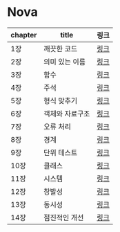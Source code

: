 # Nova

| chapter | title | 링크 | 
| - | - | - |
| 1장 | 깨끗한 코드 | [링크](ch1_clean_code.md) |
| 2장 | 의미 있는 이름 | [링크](ch2_naming.md) |
| 3장 | 함수 | [링크](ch3_method.md) |
| 4장 | 주석 | [링크](ch4_remark.md) |
| 5장 | 형식 맞추기 | [링크](ch5_format.md) |
| 6장 | 객체와 자료구조 | [링크](ch6_class.md) |
| 7장 | 오류 처리 | [링크](ch7_error.md) |
| 8장 | 경계 | [링크](ch8_경계.md) |
| 9장 | 단위 테스트 | [링크](ch9_단위테스트.md) |
| 10장 | 클래스 | [링크](ch10_클래스.md) |
| 11장 | 시스템 | [링크](ch11_시스템.md) |
| 12장 | 창발성 | [링크](ch12_창발성.md) |
| 13장 | 동시성 | [링크](ch13_동시성.md) |
| 14장 | 점진적인 개선 | [링크](ch14_점진적인개선.md) |